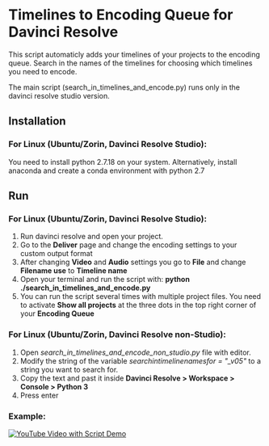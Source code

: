 # Timelines to Encoding Queue for Davinci Resolve
This script automaticly adds your timelines of your projects to the encoding queue. 
Search in the names of the timelines for choosing which timelines you need to encode.

The main script (search_in_timelines_and_encode.py) runs only in the davinci resolve studio version.
## Installation
### For Linux (Ubuntu/Zorin, Davinci Resolve Studio): 
You need to install python 2.7.18 on your system. Alternatively, install anaconda and create a conda environment with python 2.7 

## Run
### For Linux (Ubuntu/Zorin, Davinci Resolve Studio):
1. Run davinci resolve and open your project. 
2. Go to the **Deliver** page and change the encoding settings to your custom output format
3. After changing **Video** and **Audio** settings you go to **File** and change **Filename use** to **Timeline name**
4. Open your terminal and run the script with: **python ./search_in_timelines_and_encode.py**
5. You can run the script several times with multiple project files. You need to activate **Show all projects** at the three dots in the top right corner of your **Encoding Queue**
### For Linux (Ubuntu/Zorin, Davinci Resolve non-Studio):
1. Open *search_in_timelines_and_encode_non_studio.py* file with editor. 
2. Modify the string of the variable *searchintimelinenamesfor = "_v05"* to a string you want to search for.
3. Copy the text and past it inside **Davinci Resolve > Workspace > Console > Python 3**
4. Press enter
### Example:
[![YouTube Video with Script Demo](http://img.youtube.com/vi/iSUb798p8DM/0.jpg)](http://www.youtube.com/watch?v=iSUb798p8DM)
